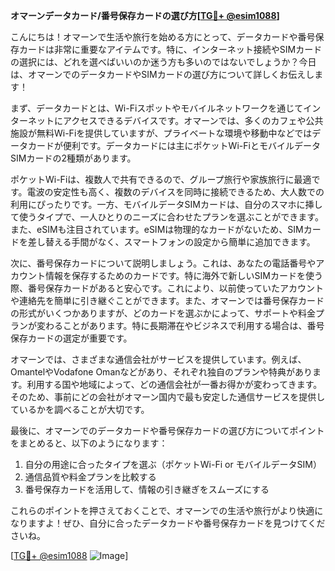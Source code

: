 **オマーンデータカード/番号保存カードの選び方[[TG💪+ @esim1088](https://t.me/s/esim1088)]**

こんにちは！オマーンで生活や旅行を始める方にとって、データカードや番号保存カードは非常に重要なアイテムです。特に、インターネット接続やSIMカードの選択には、どれを選べばいいのか迷う方も多いのではないでしょうか？今日は、オマーンでのデータカードやSIMカードの選び方について詳しくお伝えします！

まず、データカードとは、Wi-Fiスポットやモバイルネットワークを通じてインターネットにアクセスできるデバイスです。オマーンでは、多くのカフェや公共施設が無料Wi-Fiを提供していますが、プライベートな環境や移動中などではデータカードが便利です。データカードには主にポケットWi-FiとモバイルデータSIMカードの2種類があります。

ポケットWi-Fiは、複数人で共有できるので、グループ旅行や家族旅行に最適です。電波の安定性も高く、複数のデバイスを同時に接続できるため、大人数での利用にぴったりです。一方、モバイルデータSIMカードは、自分のスマホに挿して使うタイプで、一人ひとりのニーズに合わせたプランを選ぶことができます。また、eSIMも注目されています。eSIMは物理的なカードがないため、SIMカードを差し替える手間がなく、スマートフォンの設定から簡単に追加できます。

次に、番号保存カードについて説明しましょう。これは、あなたの電話番号やアカウント情報を保存するためのカードです。特に海外で新しいSIMカードを使う際、番号保存カードがあると安心です。これにより、以前使っていたアカウントや連絡先を簡単に引き継ぐことができます。また、オマーンでは番号保存カードの形式がいくつかありますが、どのカードを選ぶかによって、サポートや料金プランが変わることがあります。特に長期滞在やビジネスで利用する場合は、番号保存カードの選定が重要です。

オマーンでは、さまざまな通信会社がサービスを提供しています。例えば、OmantelやVodafone Omanなどがあり、それぞれ独自のプランや特典があります。利用する国や地域によって、どの通信会社が一番お得かが変わってきます。そのため、事前にどの会社がオマーン国内で最も安定した通信サービスを提供しているかを調べることが大切です。

最後に、オマーンでのデータカードや番号保存カードの選び方についてポイントをまとめると、以下のようになります：
1. 自分の用途に合ったタイプを選ぶ（ポケットWi-Fi or モバイルデータSIM）
2. 通信品質や料金プランを比較する
3. 番号保存カードを活用して、情報の引き継ぎをスムーズにする

これらのポイントを押さえておくことで、オマーンでの生活や旅行がより快適になりますよ！ぜひ、自分に合ったデータカードや番号保存カードを見つけてくださいね。

[[TG💪+ @esim1088](https://t.me/s/esim1088) ![Image](https://i.postimg.cc/Y0z9fWf4/image.png)]